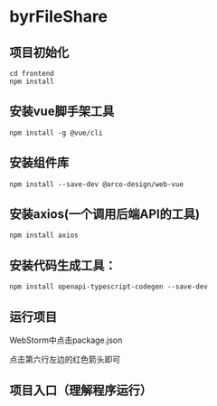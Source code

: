 # byrFileShare

## 项目初始化
```
cd frontend
npm install
```
## 安装vue脚手架工具
```
npm install -g @vue/cli
```
## 安装组件库
```
npm install --save-dev @arco-design/web-vue
```
## 安装axios(一个调用后端API的工具)
```
npm install axios
```

## 安装代码生成工具：
```
npm install openapi-typescript-codegen --save-dev
```
## 运行项目
WebStorm中点击package.json

点击第六行左边的红色箭头即可

## 项目入口（理解程序运行）
